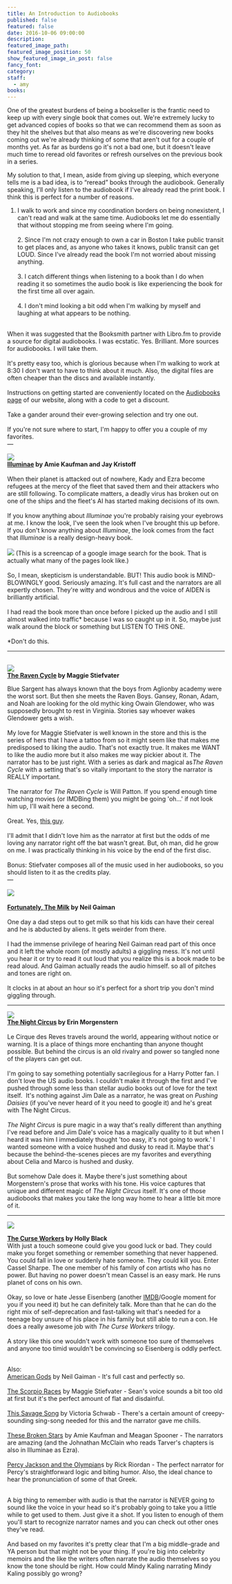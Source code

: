 ```yaml
---
title: An Introduction to Audiobooks
published: false
featured: false
date: 2016-10-06 09:00:00
description:
featured_image_path:
featured_image_position: 50
show_featured_image_in_post: false
fancy_font:
category:
staff:
  - amy
books:
---
```



One of the greatest burdens of being a bookseller is the frantic need to keep up with every single book that comes out. We're extremely lucky to get advanced copies of books so that we can recommend them as soon as they hit the shelves but that also means as we're discovering new books coming out we're already thinking of some that aren't out for a couple of months yet. As far as burdens go it's not a bad one, but it doesn't leave much time to reread old favorites or refresh ourselves on the previous book in a series.

My solution to that, I mean, aside from giving up sleeping, which everyone tells me is a bad idea, is to “reread” books through the audiobook. Generally speaking, I'll only listen to the audiobook if I've already read the print book. I think this is perfect for a number of reasons.

1. I walk to work and since my coordination borders on being nonexistent, I can't read and walk at the same time. Audiobooks let me do essentially that without stopping me from seeing where I'm going.
   <br>
   <br>2. Since I'm not crazy enough to own a car in Boston I take public transit to get places and, as anyone who takes it knows, public transit can get LOUD. Since I've already read the book I'm not worried about missing anything.
   <br>
   <br>3. I catch different things when listening to a book than I do when reading it so sometimes the audio book is like experiencing the book for the first time all over again.
   <br>
   <br>4. I don't mind looking a bit odd when I'm walking by myself and laughing at what appears to be nothing.


<br>When it was suggested that the Booksmith partner with Libro.fm to provide a source for digital audiobooks. I was ecstatic. Yes. Brilliant. More sources for audiobooks. I will take them.
<br>
<br>It's pretty easy too, which is glorious because when I'm walking to work at 8:30 I don't want to have to think about it much. Also, the digital files are often cheaper than the discs and available instantly.
<br>
<br>Instructions on getting started are conveniently located on the [Audiobooks page](https://www.brooklinebooksmith.com/audio-books/) of our website, along with a code to get a discount.
<br>
<br>Take a gander around their ever-growing selection and try one out.
<br>
<br>If you're not sure where to start, I'm happy to offer you a couple of my favorites.
<br>—

[![](/uploads/versions/9780553499117---x----266-400x---.jpg)](https://libro.fm/audiobooks/9781101916636-illuminae)
<br>**[Illuminae](https://libro.fm/audiobooks/9781101916636-illuminae) by Amie Kaufman and Jay Kristoff**
<br>
<br>When their planet is attacked out of nowhere, Kady and Ezra become refugees at the mercy of the fleet that saved them and their attackers who are still following. To complicate matters, a deadly virus has broken out on one of the ships and the fleet's AI has started making decisions of its own.
<br>
<br>If you know anything about *Illuminae* you're probably raising your eyebrows at me. I know the look, I've seen the look when I've brought this up before. If you don't know anything about *Illuminae*, the look comes from the fact that *Illuminae* is a really design-heavy book.
<br>
<br>![](/uploads/versions/illuminae-search-result-compressor---x----1642-688x---.png) (This is a screencap of a google image search for the book. That is actually what many of the pages look like.)
<br>
<br>So, I mean, skepticism is understandable. BUT! This audio book is MIND-BLOWINGLY good. Seriously amazing. It's full cast and the narrators are all expertly chosen. They're witty and wondrous and the voice of AIDEN is brilliantly artificial.
<br>
<br>I had read the book more than once before I picked up the audio and I still almost walked into traffic\* because I was so caught up in it. So, maybe just walk around the block or something but LISTEN TO THIS ONE.
<br>
<br>\*Don't do this.

---

<br>[![](/uploads/versions/9780545424929---x----266-400x---.jpg)](https://libro.fm/audiobooks/9780545530491-raven-boys-the-book-1-of-the-raven-cycle)
<br>**[The Raven Cycle](https://libro.fm/audiobooks/9780545530491-raven-boys-the-book-1-of-the-raven-cycle) by Maggie Stiefvater**

Blue Sargent has always known that the boys from Aglionby academy were the worst sort. But then she meets the Raven Boys. Gansey, Ronan, Adam, and Noah are looking for the old mythic king Owain Glendower, who was supposedly brought to rest in Virginia. Stories say whoever wakes Glendower gets a wish.
<br>
<br>My love for Maggie Stiefvater is well known in the store and this is the series of hers that I have a tattoo from so it might seem like that makes me predisposed to liking the audio. That's not exactly true. It makes me WANT to like the audio more but it also makes me way pickier about it. The narrator has to be just right. With a series as dark and magical as*The Raven Cycle* with a setting that's so vitally important to the story the narrator is REALLY important.
<br>
<br>The narrator for *The Raven Cycle* is Will Patton. If you spend enough time watching movies (or IMDBing them) you might be going 'oh…' if not look him up, I'll wait here a second.
<br>
<br>Great. Yes, [this guy](http://www.imdb.com/name/nm0001599/).
<br>
<br>I'll admit that I didn't love him as the narrator at first but the odds of me loving any narrator right off the bat wasn't great. But, oh man, did he grow on me. I was practically thinking in his voice by the end of the first disc.
<br>
<br>Bonus: Stiefvater composes all of the music used in her audiobooks, so you should listen to it as the credits play.
<br>—

[![](/uploads/versions/9780062224088---x----267-400x---.jpg)](https://libro.fm/audiobooks/9780062305886-fortunately-the-milk)
<br>
<br>**[Fortunately, The Milk](https://libro.fm/audiobooks/9780062305886-fortunately-the-milk) by Neil Gaiman**
<br>
<br>One day a dad steps out to get milk so that his kids can have their cereal and he is abducted by aliens. It gets weirder from there.
<br>
<br>I had the immense privilege of hearing Neil Gaiman read part of this once and it left the whole room (of mostly adults) a giggling mess. It's not until you hear it or try to read it out loud that you realize this is a book made to be read aloud. And Gaiman actually reads the audio himself. so all of pitches and tones are right on.
<br>
<br>It clocks in at about an hour so it's perfect for a short trip you don't mind giggling through.

---

[![](/uploads/versions/9780307744432---x----259-400x---.jpg)](https://libro.fm/audiobooks/9780307938916-the-night-circus)
<br>**[The Night Circus](https://libro.fm/audiobooks/9780307938916-the-night-circus) by Erin Morgenstern**
<br>
<br>Le Cirque des Reves travels around the world, appearing without notice or warning. It is a place of things more enchanting than anyone thought possible. But behind the circus is an old rivalry and power so tangled none of the players can get out.
<br>
<br>I'm going to say something potentially sacrilegious for a Harry Potter fan. I don't love the US audio books. I couldn't make it through the first and I've pushed through some less than stellar audio books out of love for the text itself.  It's nothing against Jim Dale as a narrator, he was great on *Pushing Daisies* (if you've never heard of it you need to google it) and he's great with The Night Circus.
<br>
<br>*The Night Circus* is pure magic in a way that's really different than anything I've read before and Jim Dale's voice has a magically quality to it but when I heard it was him I immediately thought 'too easy, it's not going to work.' I wanted someone with a voice hushed and dusky to read it. Maybe that's because the behind-the-scenes pieces are my favorites and everything about Celia and Marco is hushed and dusky.
<br>
<br>But somehow Dale does it. Maybe there's just something about Morgenstern's prose that works with his tone. His voice captures that unique and different magic of *The Night Circus* itself. It's one of those audiobooks that makes you take the long way home to hear a little bit more of it.

---

[![](/uploads/versions/9780307711816---x----347-400x---.jpg)](https://libro.fm/audiobooks/9780307711823-white-cat)

**[The Curse Workers](https://libro.fm/audiobooks/9780307711823-white-cat) by Holly Black**
<br>With just a touch someone could give you good luck or bad. They could make you forget something or remember something that never happened. You could fall in love or suddenly hate someone. They could kill you. Enter Cassel Sharpe. The one member of his family of con artists who has no power. But having no power doesn't mean Cassel is an easy mark. He runs planet of cons on his own.
<br>
<br>Okay, so love or hate Jesse Eisenberg (another [IMDB](http://www.imdb.com/name/nm0251986/)/Google moment for you if you need it) but he can definitely talk. More than that he can do the right mix of self-deprecation and fast-talking wit that's needed for a teenage boy unsure of his place in his family but still able to run a con. He does a really awesome job with *The Curse Workers* trilogy.
<br>
<br>A story like this one wouldn't work with someone too sure of themselves and anyone too timid wouldn't be convincing so Eisenberg is oddly perfect.

<br>Also:
<br>[American Gods](https://libro.fm/audiobooks/9780062101914-american-gods-the-tenth-anniversary-edition) by Neil Gaiman - It's full cast and perfectly so.
<br>
<br>[The Scorpio Races](https://libro.fm/audiobooks/9780545448550-the-scorpio-races) by Maggie Stiefvater - Sean's voice sounds a bit too old at first but it's the perfect amount of flat and disdainful.
<br>
<br>[This Savage Song](https://libro.fm/audiobooks/9780062468116-this-savage-song) by Victoria Schwab - There's a certain amount of creepy-sounding sing-song needed for this and the narrator gave me chills.
<br>
<br>[These Broken Stars](https://libro.fm/audiobooks/9780804123440-these-broken-stars) by Amie Kaufman and Meagan Spooner - The narrators are amazing (and the Johnathan McClain who reads Tarver's chapters is also in Illuminae as Ezra).
<br>
<br>[Percy Jackson and the Olympian](https://libro.fm/audiobooks/9780307245328-the-lightning-thief)s by Rick Riordan - The perfect narrator for Percy's straightforward logic and biting humor. Also, the ideal chance to hear the pronunciation of some of that Greek.

<br>A big thing to remember with audio is that the narrator is NEVER going to sound like the voice in your head so it's probably going to take you a little while to get used to them. Just give it a shot. If you listen to enough of them you'll start to recognize narrator names and you can check out other ones they've read.
<br>
<br>And based on my favorites it's pretty clear that I'm a big middle-grade and YA person but that might not be your thing. If you're big into celebrity memoirs and the like the writers often narrate the audio themselves so you know the tone should be right. How could Mindy Kaling narrating Mindy Kaling possibly go wrong?
<br>
<br>
<br>
